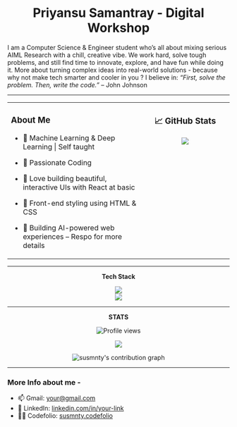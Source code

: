 <h1 align="center"> Priyansu Samantray - Digital Workshop </h1>

I am a Computer Science & Engineer student who’s all about mixing serious AIML Research with a chill, creative vibe. We work hard, solve tough problems, and still find time to innovate, explore, and have fun while doing it. More about turning complex ideas into real-world solutions - because why not make tech smarter and cooler in you ? I believe in: _“First, solve the problem. Then, write the code.”_ – John Johnson

---

<table cellspacing="0" cellpadding="0">
  <tr>
    <!-- Left Column: About Me -->
    <td valign="top" width="60%">

### About Me

- 🧬 Machine Learning & Deep Learning | Self taught  
- 🔁 Passionate Coding  
- 🧠 Love building beautiful, interactive UIs with React at basic  
- 🎨 Front-end styling using HTML & CSS  
- 🚀 Building AI-powered web experiences – Respo for more details  

    </td>

    <!-- Right Column: GitHub Stats -->
    <td valign="top" align="center" width="40%">

### 📈 GitHub Stats

<img src="https://github-readme-stats-sigma-five.vercel.app/api?username=susmnty&show_icons=true&theme=tokyonight&count_private=true&include_all_commits=true&bg_color=0d1117&hide_border=true" />

   </td>
  </tr>
</table>

---

<p align="center"><b>Tech Stack</b></p>
<div align="center">
  <img src="https://skillicons.dev/icons?i=python,html,css,java" />
</div>
<div align="center">
  <img src="https://skillicons.dev/icons?i=github,docker,vscode,tensorflow,git" />
</div>

---

<p align="center"><b>STATS</b></p>
<p align="center">
  <img src="https://komarev.com/ghpvc/?username=susmnty&style=flat-square&color=brightgreen" alt="Profile views" />
</p>


<p align="center">
  <img src="https://github-readme-streak-stats.herokuapp.com/?user=susmnty&theme=tokyonight&hide_border=false&border_radius=12&date_format=M%20j%5B%2C%20Y%5D" />
</p>

<!-- GitHub Contribution Graph -->
<p align="center">
  <img src="https://activity-graph.vercel.app/graph?username=susmnty&theme=react&area=true&hide_border=true&custom_title=Contribution%20Graph" alt="susmnty's contribution graph" />
</p>

---

### More Info about me -

- 📫 Gmail: [your@gmail.com](mailto:spkusmnty@gmail.com)
- 💼 LinkedIn: [linkedin.com/in/your-link](https://www.linkedin.com/in/priyansu12/)
- 👨‍💻 Codefolio: [susmnty.codefolio](https://codolio.com/profile/sonusmnty) 
